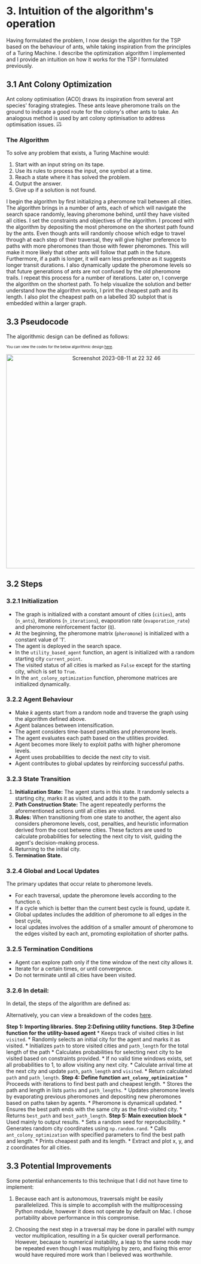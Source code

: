 # 3. Intuition of the algorithm's operation
Having formulated the problem, I now design the algorithm for the TSP based on the behaviour of ants, while taking inspiration from the principles of a Turing Machine.  I describe the optimization algorithm I implemented and I provide an intuition on how it works for the TSP I formulated previously. 

## 3.1 Ant Colony Optimization

Ant colony optimisation (ACO) draws its inspiration from several ant species' foraging strategies. These ants leave pheromone trails on the ground to indicate a good route for the colony's other ants to take. An analogous method is used by ant colony optimisation to address optimisation issues. <sup><sub>[[7]](https://www.researchgate.net/publication/308953674_Ant_Colony_Optimization).</sub></sup>
### The Algorithm
To solve any problem that exists, a Turing Machine would:
1. Start with an input string on its tape.
2. Use its rules to process the input, one symbol at a time.
3. Reach a state where it has solved the problem.
4. Output the answer.
5. Give up if a solution is not found.
   
I begin the algorithm by first initializing a pheromone trail between all cities.  The algorithm brings in a number of ants, each of which will navigate the search space randomly, leaving pheromone behind, until they have visited all cities. I set the constraints and objectives of the algorithm.  I proceed with the algorithm by depositing the most pheromone on the shortest path found by the ants.  Even though ants will randomly choose which edge to travel through at each step of their traversal, they will give higher preference to paths with more pheromones than those with fewer pheromones.  This will make it more likely that other ants will follow that path in the future.  Furthermore, if a path is longer, it will earn less preference as it suggests longer transit durations.  I also dynamically update the pheromone levels so that future generations of ants are not confused by the old pheromone trails.  I repeat this process for a number of iterations.  Later on, I converge the algorithm on the shortest path.  To help visualize the solution and better understand how the algorithm works, I print the cheapest path and its length.  I also plot the cheapest path on a labelled 3D subplot that is embedded within a larger graph.

## 3.3 Pseudocode
The algorithmic design can be defined as follows:

<sup><sub>You can view the codes for the below algorithmic design [here](https://github.com/wafaajaunnoo/AntsInMyCode/blob/main/pseudocode.js-master/docs/pseudocode.html).</sub></sup>
<p align="center">
<img width="573" alt="Screenshot 2023-08-11 at 22 32 46" src="https://github.com/wafaajaunnoo/AntsInMyCode/assets/95095359/fe23a9d5-ca73-46c1-8414-c296d0fab371">
</p>

## 3.2 Steps

### 3.2.1 Initialization  
* The graph is initialized with a constant amount of cities (`cities`), ants (`n_ants`), iterations (`n_iterations`), evaporation rate (`evaporation_rate`) and pheromone reinforcement factor (`Q`).
* At the beginning, the pheromone matrix (`pheromone`) is initialized with a constant value of '1'.
* The agent is deployed in the search space.
* In the `utility_based_agent` function, an agent is initialized with a random starting city `current_point`.
* The visited status of all cities is marked as `False` except for the starting city, which is set to `True`.
* In the `ant_colony_optimization` function, pheromone matrices are initialized dynamically.

### 3.2.2 Agent Behaviour
* Make _k_ agents start from a random node and traverse the graph using the algorithm defined above. 
* Agent balances between intensification.
* The agent considers time-based penalties and pheromone levels.
* The agent evaluates each path based on the utilities provided.
* Agent becomes more likely to exploit paths with higher pheromone levels.
* Agent uses probabilities to decide the next city to visit.
* Agent contributes to global updates by reinforcing successful paths.

### 3.2.3 State Transition 

1. **Initialization State:** The agent starts in this state. It randomly selects a starting city, marks it as visited, and adds it to the path.
2. **Path Construction State:** The agent repeatedly performs the aforementioned actions until all cities are visited. 
3. **Rules:** When transitioning from one state to another, the agent also considers pheromone levels, cost, penalties, and heuristic information derived from the cost betwene cities.  These factors are used to calculate probabilities for selecting the next city to visit, guiding the agent's decision-making process.
4. Returning to the initial city.
5. **Termination State.**

### 3.2.4 Global and Local Updates
The primary updates that occur relate to pheromone levels.
* For each traversal, update the pheromone levels according to the function `Q`.
* If a cycle which is better than the current best cycle is found, update it.
* Global updates includes the addition of pheromone to all edges in the best cycle,
* local updates involves the addition of a smaller amount of pheromone to the edges visited by each ant, promoting exploitation of shorter paths.

### 3.2.5 Termination Conditions
* Agent can explore path only if the time window of the next city allows it.
* Iterate for a certain times, or until convergence.
* Do not terminate until all cities have been visited.


### 3.2.6 In detail:
In detail, the steps of the algorithm are defined as:

Alternatively, you can view a breakdown of the codes [here](https://github.com/wafaajaunnoo/AntsInMyCode/blob/main/code-breakdown.md).

**Step 1: Importing libraries.**
**Step 2:Defining utility functions.**
**Step 3:Define function for the utility-based agent** 
    * Keeps track of visited cities in list `visited`.
    * Randomly selects an initial city for the agent and marks it as visited.
    * Initializes `path` to store visited cities and `path_length` for the total length of the path
    * Calculates probabilities for selecting next city to be visited based on constraints provided.
    * If no valid time windows exists, set all probabilities to 1, to allow visiting any next city.
    * Calculate arrival time at the next city and update `path`, `path_length` and `visited`.
    * Return calculated `path` and `path_length`.
**Step 4: Define function `ant_colony_optimization`**
    * Proceeds with iterations to find best path and cheapest length.
    * Stores the path and length in lists `paths` and `path_lengths`.
    * Updates pheromone levels by evaporating previous pheromones and depositing new pheromones based on paths taken by agents.
    * Pheromone is dynamicall updated.
    * Ensures the best path ends with the same city as the first-visited city.
    * Returns `best_path` and `best_path_length`.
**Step 5: Main execution block** 
    * Used mainly to output results.
    * Sets a random seed for reproducibility.
    * Generates random city coordinates using `np.random.rand`.
    * Calls `ant_colony_optimization` with specified parameters to find the best path and length.
    * Prints cheapest path and its length.
    * Extract and plot x, y, and z coordinates for all cities.

## 3.3 Potential Improvements
Some potential enhancements to this technique that I did not have time to implement:

1. Because each ant is autonomous, traversals might be easily parallelelized. This is simple to accomplish with the multiprocessing Python module, however it does not operate by default on Mac. I chose portability above performance in this compromise.

2. Choosing the next step in a traversal may be done in parallel with numpy vector multiplication, resulting in a 5x quicker overall performance. However, because to numerical instability, a leap to the same node may be repeated even though I was multiplying by zero, and fixing this error would have required more work than I believed was worthwhile.



